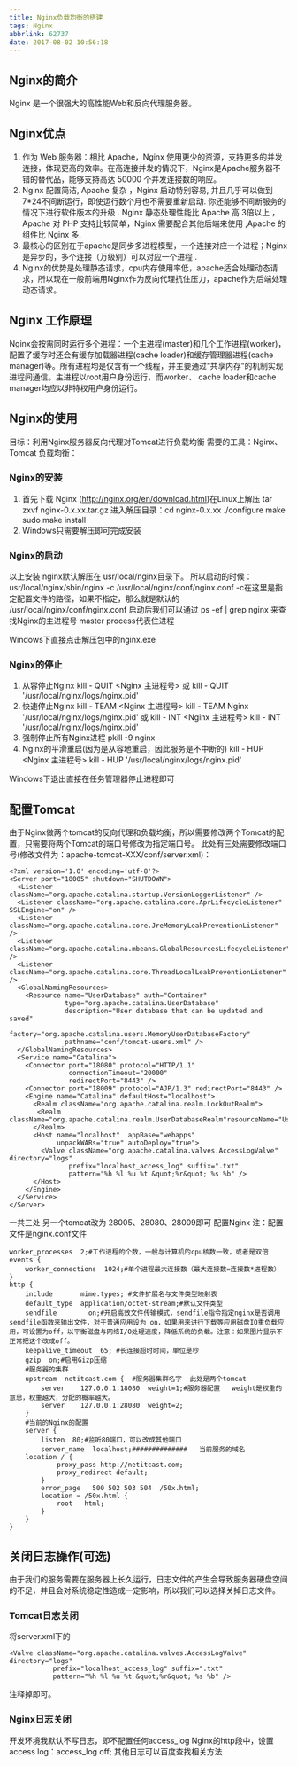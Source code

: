 ```yaml
---
title: Nginx负载均衡的搭建
tags: Nginx
abbrlink: 62737
date: 2017-08-02 10:56:18
---
```


## Nginx的简介
Nginx 是一个很强大的高性能Web和反向代理服务器。

## Nginx优点
1. 作为 Web 服务器：相比 Apache，Nginx 使用更少的资源，支持更多的并发连接，体现更高的效率。在高连接并发的情况下，Nginx是Apache服务器不错的替代品，能够支持高达 50000 个并发连接数的响应。
2. Nginx 配置简洁, Apache 复杂 ，Nginx 启动特别容易, 并且几乎可以做到7*24不间断运行，即使运行数个月也不需要重新启动. 你还能够不间断服务的情况下进行软件版本的升级 . Nginx 静态处理性能比 Apache 高 3倍以上 ，Apache 对 PHP 支持比较简单，Nginx 需要配合其他后端来使用 ,Apache 的组件比 Nginx 多. 
3. 最核心的区别在于apache是同步多进程模型，一个连接对应一个进程；Nginx是异步的，多个连接（万级别）可以对应一个进程 .
4. Nginx的优势是处理静态请求，cpu内存使用率低，apache适合处理动态请求，所以现在一般前端用Nginx作为反向代理抗住压力，apache作为后端处理动态请求。

<!-- more -->

## Nginx 工作原理
Nginx会按需同时运行多个进程：一个主进程(master)和几个工作进程(worker)，配置了缓存时还会有缓存加载器进程(cache loader)和缓存管理器进程(cache manager)等。所有进程均是仅含有一个线程，并主要通过“共享内存”的机制实现进程间通信。主进程以root用户身份运行，而worker、 cache loader和cache manager均应以非特权用户身份运行。

## Nginx的使用
目标：利用Nginx服务器反向代理对Tomcat进行负载均衡
需要的工具：Nginx、Tomcat
负载均衡：

### Nginx的安装
1. 首先下载 Nginx (http://nginx.org/en/download.html)在Linux上解压 tar zxvf nginx-0.x.xx.tar.gz
进入解压目录：cd nginx-0.x.xx
./configure
make
sudo make install
2. Windows只需要解压即可完成安装

### Nginx的启动
以上安装 nginx默认解压在 usr/local/nginx目录下。
所以启动的时候：usr/local/nginx/sbin/nginx -c  /usr/local/nginx/conf/nginx.conf
-c在这里是指定配置文件的路径，如果不指定，那么就是默认的
/usr/local/nginx/conf/nginx.conf
启动后我们可以通过 ps -ef | grep nginx 来查找Nginx的主进程号
master process代表住进程

Windows下直接点击解压包中的nginx.exe 

### Nginx的停止
1) 从容停止Nginx
kill - QUIT <Nginx 主进程号>
或 kill - QUIT '/usr/local/nginx/logs/nginx.pid'
2) 快速停止Nginx
kill - TEAM <Nginx 主进程号>
kill - TEAM Nginx '/usr/local/nginx/logs/nginx.pid'
或
kill - INT <Nginx 主进程号>
kill - INT '/usr/local/nginx/logs/nginx.pid'
3) 强制停止所有Nginx进程
pkill -9 nginx
4) Nginx的平滑重启(因为是从容地重启，因此服务是不中断的)
kill - HUP <Nginx 主进程号>
kill - HUP '/usr/local/nginx/logs/nginx.pid'

Windows下退出直接在任务管理器停止进程即可

## 配置Tomcat
由于Nginx做两个tomcat的反向代理和负载均衡，所以需要修改两个Tomcat的配置，只需要将两个Tomcat的端口号修改为指定端口号。
此处有三处需要修改端口号(修改文件为：apache-tomcat-XXX/conf/server.xml)：

	<?xml version='1.0' encoding='utf-8'?>
	<Server port="18005" shutdown="SHUTDOWN">
	  <Listener className="org.apache.catalina.startup.VersionLoggerListener" />
	  <Listener className="org.apache.catalina.core.AprLifecycleListener" SSLEngine="on" />
	  <Listener className="org.apache.catalina.core.JreMemoryLeakPreventionListener" />
	  <Listener className="org.apache.catalina.mbeans.GlobalResourcesLifecycleListener" />
	  <Listener className="org.apache.catalina.core.ThreadLocalLeakPreventionListener" />
	  <GlobalNamingResources>
	    <Resource name="UserDatabase" auth="Container"
	              type="org.apache.catalina.UserDatabase"
	              description="User database that can be updated and saved"
	              factory="org.apache.catalina.users.MemoryUserDatabaseFactory"
	              pathname="conf/tomcat-users.xml" />
	  </GlobalNamingResources>
	  <Service name="Catalina">
	    <Connector port="18080" protocol="HTTP/1.1"
	               connectionTimeout="20000"
	               redirectPort="8443" />
	    <Connector port="18009" protocol="AJP/1.3" redirectPort="8443" />
	    <Engine name="Catalina" defaultHost="localhost">
	      <Realm className="org.apache.catalina.realm.LockOutRealm">
	       <Realm className="org.apache.catalina.realm.UserDatabaseRealm"resourceName="UserDatabase"/>
	      </Realm>
	      <Host name="localhost"  appBase="webapps"
	            unpackWARs="true" autoDeploy="true">
	        <Valve className="org.apache.catalina.valves.AccessLogValve" directory="logs"
	               prefix="localhost_access_log" suffix=".txt"
	               pattern="%h %l %u %t &quot;%r&quot; %s %b" />
	      </Host>
	    </Engine>
	  </Service>
	</Server>

一共三处 另一个tomcat改为 28005、28080、28009即可
配置Nginx
注：配置文件是nginx.conf文件

	worker_processes  2;#工作进程的个数，一般与计算机的cpu核数一致，或者是双倍
	events {
	    worker_connections  1024;#单个进程最大连接数（最大连接数=连接数*进程数）
	}
	http {
	    include       mime.types; #文件扩展名与文件类型映射表
	    default_type  application/octet-stream;#默认文件类型
	    sendfile        on;#开启高效文件传输模式，sendfile指令指定nginx是否调用sendfile函数来输出文件，对于普通应用设为 on，如果用来进行下载等应用磁盘IO重负载应用，可设置为off，以平衡磁盘与网络I/O处理速度，降低系统的负载。注意：如果图片显示不正常把这个改成off。
		keepalive_timeout  65; #长连接超时时间，单位是秒
	    gzip  on;#启用Gizp压缩
		#服务器的集群
	    upstream  netitcast.com {  #服务器集群名字  此处是两个tomcat
			server    127.0.0.1:18080  weight=1;#服务器配置   weight是权重的意思，权重越大，分配的概率越大。
			server    127.0.0.1:28080  weight=2;
		}	
		#当前的Nginx的配置
	    server {
	        listen  80;#监听80端口，可以改成其他端口
	        server_name  localhost;##############	当前服务的域名
		location / {
	            proxy_pass http://netitcast.com;
	            proxy_redirect default;
	        }
	        error_page   500 502 503 504  /50x.html;
	        location = /50x.html {
	            root   html;
	        }
	    }
	}

## 关闭日志操作(可选)
由于我们的服务需要在服务器上长久运行，日志文件的产生会导致服务器硬盘空间的不足，并且会对系统稳定性造成一定影响，所以我们可以选择关掉日志文件。

### Tomcat日志关闭 ###
将server.xml下的

	<Valve className="org.apache.catalina.valves.AccessLogValve" directory="logs"
               prefix="localhost_access_log" suffix=".txt"
               pattern="%h %l %u %t &quot;%r&quot; %s %b" />

注释掉即可。

### Nginx日志关闭 ###
开发环境我默认不写日志，即不配置任何access_log
Nginx的http段中，设置access log：access_log off;
其他日志可以百度查找相关方法